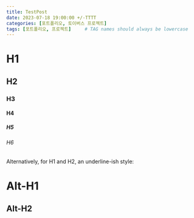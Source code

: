 ```yaml
---
title: TestPost
date: 2023-07-18 19:00:00 +/-TTTT
categories: [포트폴리오, 토이버스 프로젝트]
tags: [포트폴리오, 프로젝트]     # TAG names should always be lowercase
---
```


# H1
## H2
### H3
#### H4
##### H5
###### H6

Alternatively, for H1 and H2, an underline-ish style:

Alt-H1
======

Alt-H2
------